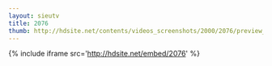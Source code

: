 ```yaml
---
layout: sieutv
title: 2076
thumb: http://hdsite.net/contents/videos_screenshots/2000/2076/preview_360p.mp4.jpg
---
```

{% include iframe src='http://hdsite.net/embed/2076' %}
 
